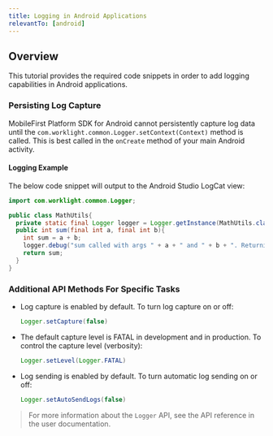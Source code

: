```yaml
---
title: Logging in Android Applications
relevantTo: [android]
---
```

## Overview
This tutorial provides the required code snippets in order to add logging capabilities in Android applications.

### Persisting Log Capture
MobileFirst Platform SDK for Android cannot persistently capture log data until the `com.worklight.common.Logger.setContext(Context)` method is called. This is best called in the `onCreate` method of your main Android activity.

#### Logging Example
The below code snippet will output to the Android Studio LogCat view:

```java
import com.worklight.common.Logger;

public class MathUtils{
  private static final Logger logger = Logger.getInstance(MathUtils.class.getName());
  public int sum(final int a, final int b){
    int sum = a + b;
    logger.debug("sum called with args " + a + " and " + b + ". Returning " + sum);
    return sum;
  }
}
```

### Additional API Methods For Specific Tasks
* Log capture is enabled by default. To turn log capture on or off:

    ```java
    Logger.setCapture(false)
    ```

* The default capture level is FATAL in development and in production. To control the capture level (verbosity):

    ```java
    Logger.setLevel(Logger.FATAL)
    ```

* Log sending is enabled by default. To turn automatic log sending on or off:

    ```java
    Logger.setAutoSendLogs(false)
    ```

> For more information about the `Logger` API, see the API reference in the user documentation.
